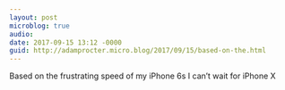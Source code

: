 ```yaml
---
layout: post
microblog: true
audio: 
date: 2017-09-15 13:12 -0000
guid: http://adamprocter.micro.blog/2017/09/15/based-on-the.html
---
```

Based on the frustrating speed of my iPhone 6s I can’t wait for iPhone X
